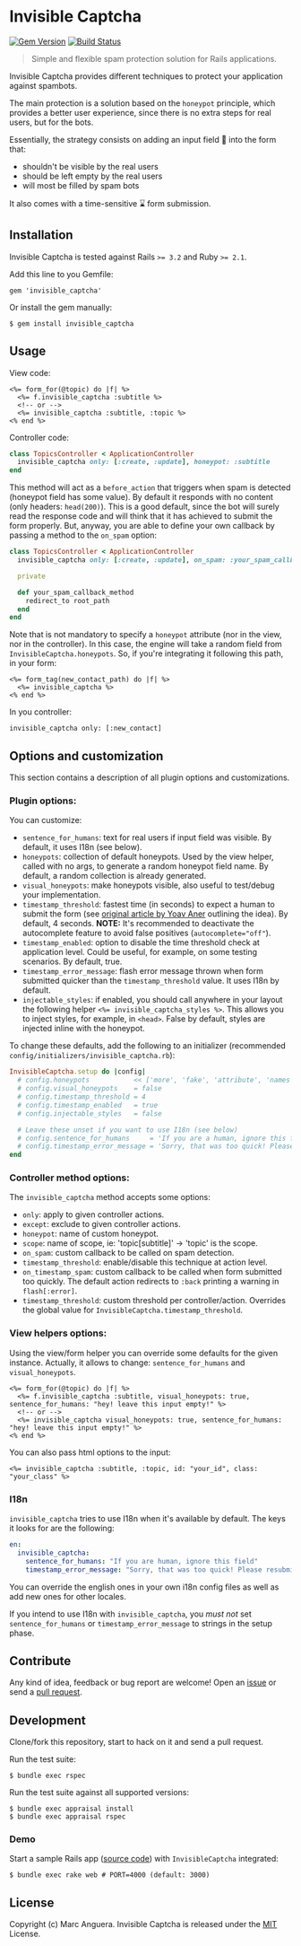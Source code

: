 # Invisible Captcha

[![Gem Version](https://badge.fury.io/rb/invisible_captcha.svg)](http://badge.fury.io/rb/invisible_captcha) [![Build Status](https://travis-ci.org/markets/invisible_captcha.svg)](https://travis-ci.org/markets/invisible_captcha)

> Simple and flexible spam protection solution for Rails applications.

Invisible Captcha provides different techniques to protect your application against spambots.

The main protection is a solution based on the `honeypot` principle, which provides a better user experience, since there is no extra steps for real users, but for the bots.

Essentially, the strategy consists on adding an input field :honey_pot: into the form that:

* shouldn't be visible by the real users
* should be left empty by the real users
* will most be filled by spam bots

It also comes with a time-sensitive :hourglass: form submission.

## Installation

Invisible Captcha is tested against Rails `>= 3.2` and Ruby `>= 2.1`.

Add this line to you Gemfile:

```
gem 'invisible_captcha'
```

Or install the gem manually:

```
$ gem install invisible_captcha
```

## Usage

View code:

```erb
<%= form_for(@topic) do |f| %>
  <%= f.invisible_captcha :subtitle %>
  <!-- or -->
  <%= invisible_captcha :subtitle, :topic %>
<% end %>
```

Controller code:

```ruby
class TopicsController < ApplicationController
  invisible_captcha only: [:create, :update], honeypot: :subtitle
end
```

This method will act as a `before_action` that triggers when spam is detected (honeypot field has some value). By default it responds with no content (only headers: `head(200)`). This is a good default, since the bot will surely read the response code and will think that it has achieved to submit the form properly. But, anyway, you are able to define your own callback by passing a method to the `on_spam` option:

```ruby
class TopicsController < ApplicationController
  invisible_captcha only: [:create, :update], on_spam: :your_spam_callback_method

  private

  def your_spam_callback_method
    redirect_to root_path
  end
end
```

Note that is not mandatory to specify a `honeypot` attribute (nor in the view, nor in the controller). In this case, the engine will take a random field from `InvisibleCaptcha.honeypots`. So, if you're integrating it following this path, in your form:

```erb
<%= form_tag(new_contact_path) do |f| %>
  <%= invisible_captcha %>
<% end %>
```

In you controller:

```
invisible_captcha only: [:new_contact]
```

## Options and customization

This section contains a description of all plugin options and customizations.

### Plugin options:

You can customize:

* `sentence_for_humans`: text for real users if input field was visible. By default, it uses I18n (see below).
* `honeypots`: collection of default honeypots. Used by the view helper, called with no args, to generate a random honeypot field name. By default, a random collection is already generated.
* `visual_honeypots`: make honeypots visible, also useful to test/debug your implementation.
* `timestamp_threshold`: fastest time (in seconds) to expect a human to submit the form (see [original article by Yoav Aner](http://blog.gingerlime.com/2012/simple-detection-of-comment-spam-in-rails/) outlining the idea). By default, 4 seconds. **NOTE:** It's recommended to deactivate the autocomplete feature to avoid false positives (`autocomplete="off"`).
* `timestamp_enabled`: option to disable the time threshold check at application level. Could be useful, for example, on some testing scenarios. By default, true.
* `timestamp_error_message`: flash error message thrown when form submitted quicker than the `timestamp_threshold` value. It uses I18n by default.
* `injectable_styles`: if enabled, you should call anywhere in your layout the following helper `<%= invisible_captcha_styles %>`. This allows you to inject styles, for example, in `<head>`. False by default, styles are injected inline with the honeypot.

To change these defaults, add the following to an initializer (recommended `config/initializers/invisible_captcha.rb`):

```ruby
InvisibleCaptcha.setup do |config|
  # config.honeypots           << ['more', 'fake', 'attribute', 'names']
  # config.visual_honeypots    = false
  # config.timestamp_threshold = 4
  # config.timestamp_enabled   = true
  # config.injectable_styles   = false

  # Leave these unset if you want to use I18n (see below)
  # config.sentence_for_humans     = 'If you are a human, ignore this field'
  # config.timestamp_error_message = 'Sorry, that was too quick! Please resubmit.'
end
```

### Controller method options:

The `invisible_captcha` method accepts some options:

* `only`: apply to given controller actions.
* `except`: exclude to given controller actions.
* `honeypot`: name of custom honeypot.
* `scope`: name of scope, ie: 'topic[subtitle]' -> 'topic' is the scope.
* `on_spam`: custom callback to be called on spam detection.
* `timestamp_threshold`: enable/disable this technique at action level.
* `on_timestamp_spam`: custom callback to be called when form submitted too quickly. The default action redirects to `:back` printing a warning in `flash[:error]`.
* `timestamp_threshold`: custom threshold per controller/action. Overrides the global value for `InvisibleCaptcha.timestamp_threshold`.

### View helpers options:

Using the view/form helper you can override some defaults for the given instance. Actually, it allows to change: `sentence_for_humans` and `visual_honeypots`.

```erb
<%= form_for(@topic) do |f| %>
  <%= f.invisible_captcha :subtitle, visual_honeypots: true, sentence_for_humans: "hey! leave this input empty!" %>
  <!-- or -->
  <%= invisible_captcha visual_honeypots: true, sentence_for_humans: "hey! leave this input empty!" %>
<% end %>
```

You can also pass html options to the input:

```erb
<%= invisible_captcha :subtitle, :topic, id: "your_id", class: "your_class" %>
```

### I18n

`invisible_captcha` tries to use I18n when it's available by default. The keys it looks for are the following:

```yaml
en:
  invisible_captcha:
    sentence_for_humans: "If you are human, ignore this field"
    timestamp_error_message: "Sorry, that was too quick! Please resubmit."
```

You can override the english ones in your own i18n config files as well as add new ones for other locales.

If you intend to use I18n with `invisible_captcha`, you _must not_ set `sentence_for_humans` or `timestamp_error_message` to strings in the setup phase.

## Contribute

Any kind of idea, feedback or bug report are welcome! Open an [issue](https://github.com/markets/invisible_captcha/issues) or send a [pull request](https://github.com/markets/invisible_captcha/pulls).

## Development

Clone/fork this repository, start to hack on it and send a pull request.

Run the test suite:

```
$ bundle exec rspec
```

Run the test suite against all supported versions:

```
$ bundle exec appraisal install
$ bundle exec appraisal rspec
```

### Demo

Start a sample Rails app ([source code](spec/dummy)) with `InvisibleCaptcha` integrated:

```
$ bundle exec rake web # PORT=4000 (default: 3000)
```

## License

Copyright (c) Marc Anguera. Invisible Captcha is released under the [MIT](LICENSE) License.
